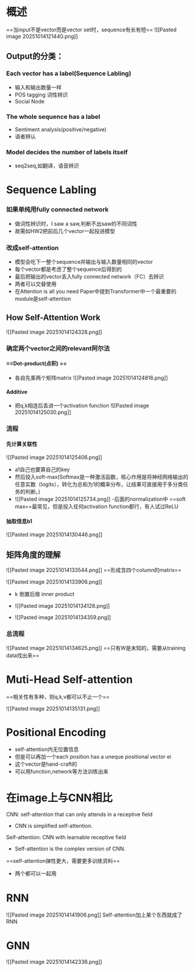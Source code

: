 # 概述
==当input不是vector而是vector set时，sequence有长有短==
![[Pasted image 20251014121440.png]]

## Output的分类：
### Each vector has a label(Sequence Labling)
- 输入和输出数量一样
- POS tagging 词性辨识
- Social Node
### The whole sequence has a label

- Sentiment analysis(positive/negative)
- 语者辨认
### Model decides the number of  labels itself

- seq2seq,如翻译，语音辨识

# Sequence Labling

### 如果单纯用fully connected network

- 做词性辨识时，I saw a saw,判断不出saw的不同词性
- 故需如HW2把前后几个vector一起投进模型
### 改成self-attention

- 模型会吃下一整个sequence并输出与输入数量相同的vector
- 每个vector都是考虑了整个sequence后得到的
- 最后把输出的vector丢入fully connected network（FC）去辨识
- 两者可以交替使用
- 在Attention is all you need Paper中提到Transformer中一个最重要的module是self-attention

## How Self-Attention Work

![[Pasted image 20251014124328.png]]
### 确定两个vector之间的relevant阿尔法

#### ==Dot-product(点积) ==
- 各自先乘两个矩阵matrix
![[Pasted image 20251014124816.png]]


#### Additive
- 把q,k相连后丢进一个activation function
![[Pasted image 20251014125030.png]]
### 流程

#### 先计算关联性

![[Pasted image 20251014125406.png]]

- a1自己也要算自己的key
- 然后投入soft-max(Softmax是一种激活函数，核心作用是将神经网络输出的任意实数（logits），转化为总和为1的概率分布，让结果可直接用于多分类任务的判断。)
- ![[Pasted image 20251014125734.png]]
-后面的normalization中 ==soft max==最常见，但是投入任何activation function都行，有人试过ReLU
#### 抽取信息b1

![[Pasted image 20251014130446.png]]

## 矩阵角度的理解
![[Pasted image 20251014133544.png]]
==形成含四个column的matrix==

![[Pasted image 20251014133906.png]]
- k 倒置后做 inner product

- ![[Pasted image 20251014134128.png]]
- ![[Pasted image 20251014134359.png]]
 ###  总流程
 ![[Pasted image 20251014134625.png]]
 ==只有W是未知的，需要从training data找出来==


# Muti-Head Self-attention

==相关性有多种，则q,k,v都可以不止一个==

![[Pasted image 20251014135131.png]]
# Positional Encoding

- self-attention内无位置信息
- 但是可以再加一个each position has a uneque positional vector  ei
- 这个vector是hand-craft的
- 可以用function,network等方法训练出来

# 在image上与CNN相比

CNN: self-attention that can only attends in a receptive field
 
- CNN is simplified self-attention.
 
Self-attention: CNN with learnable receptive field
 
- Self-attention is the complex version of CNN.

==self-attention弹性更大，需要更多训练资料==

- 两个都可以一起用

# RNN

![[Pasted image 20251014141906.png]]
Self-attention加上某个东西就成了RNN

# GNN

![[Pasted image 20251014142336.png]]
